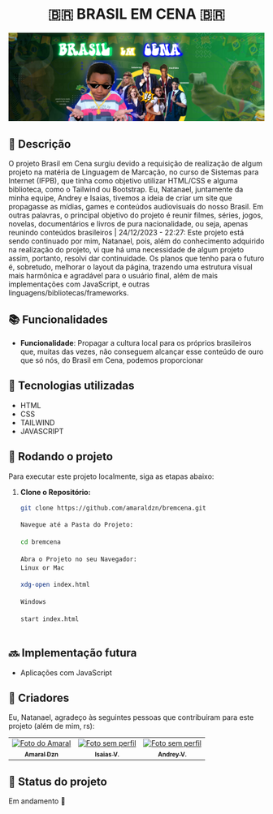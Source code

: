 <h1 align="center">🇧🇷 BRASIL EM CENA 🇧🇷 </h1>

<img src="https://raw.githubusercontent.com/amaraldzn/bremcena/main/capagithubbrasil.png" alt="capabrasilemcenareadme">

## :memo: Descrição
O projeto Brasil em Cena surgiu devido a requisição de realização de algum projeto na matéria de Linguagem de Marcação, no curso de Sistemas para Internet (IFPB), que tinha como objetivo utilizar HTML/CSS e alguma biblioteca, como o Tailwind ou Bootstrap. Eu, Natanael, juntamente da minha equipe, Andrey e Isaias, tivemos a ideia de criar um site que propagasse as mídias, games e conteúdos audiovisuais do nosso Brasil. Em outras palavras, o principal objetivo do projeto é reunir filmes, séries, jogos, novelas, documentários e livros de pura nacionalidade, ou seja, apenas reunindo conteúdos brasileiros | 24/12/2023 - 22:27: Este projeto está sendo continuado por mim, Natanael, pois, além do conhecimento adquirido na realização do projeto, vi que há uma necessidade de algum projeto assim, portanto, resolvi dar continuidade. Os planos que tenho para o futuro é, sobretudo, melhorar o layout da página, trazendo uma estrutura visual mais harmônica e agradável para o usuário final, além de mais implementações com JavaScript, e outras linguagens/bibliotecas/frameworks. 

## :books: Funcionalidades
* <b>Funcionalidade</b>: Propagar a cultura local para os próprios brasileiros que, muitas das vezes, não conseguem alcançar esse conteúdo de ouro que só nós, do Brasil em Cena, podemos proporcionar

## :wrench: Tecnologias utilizadas
* HTML
* CSS
* TAILWIND
* JAVASCRIPT

## :rocket: Rodando o projeto
Para executar este projeto localmente, siga as etapas abaixo:

1. **Clone o Repositório:**

   ```bash
   git clone https://github.com/amaraldzn/bremcena.git

   Navegue até a Pasta do Projeto:
   
   cd bremcena

   Abra o Projeto no seu Navegador:
   Linux or Mac
   
   xdg-open index.html
   
   Windows
   
   start index.html
      

## :soon: Implementação futura
* Aplicações com JavaScript

## 🤝 Criadores

Eu, Natanael, agradeço às seguintes pessoas que contribuíram para este projeto (além de mim, rs):

<table>
  <tr>
    <td align="center">
      <a href="https://github.com/amaraldzn" title="Perfil do Github">
        <img src="https://github.com/amaraldzn.png" width="100px;" alt="Foto do Amaral"/><br>
        <sub>
          <b>Amaral Dzn</b>
        </sub>
      </a>
    </td>
    <td align="center">
      <a href="https://www.linkedin.com/in/isaias-silva-viana-b80ba329a/" title="Perfil do Linkedin">
        <img src="https://media.licdn.com/dms/image/D5603AQHSaULNgNJpow/profile-displayphoto-shrink_800_800/0/1699720538892?e=1709164800&v=beta&t=6W1f4hPXmC3yugInVXryo2N-dh8vtUNd-qWnQ0mAkeg" width="100px;" alt="Foto sem perfil"/><br>
        <sub>
          <b>Isaias V.</b>
        </sub>
      </a>
    </td>
    <td align="center">
      <a href="#" title="vazio">
        <img src="https://i.pinimg.com/474x/65/86/a9/6586a95db3ad6c4ce77c0e8cda200b54.jpg" width="100px;" alt="Foto sem perfil"/><br>
        <sub>
            <b>Andrey V.</b>
        </sub>
      </a>
    </td>
  </tr>
</table>


## :dart: Status do projeto
Em andamento 🚀
